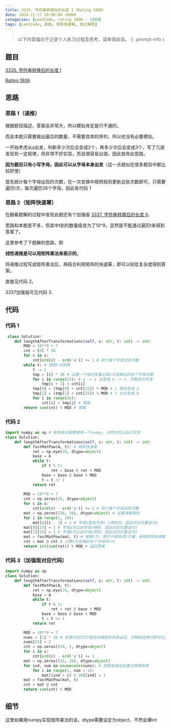 ```yaml
---
title: 3335. 字符串转换后的长度 I（Rating 1806）
date: 2024-11-17 20:00:00 +0800
categories: [LeetCode, rating 1800 - 1900]
tags: [LeetCode, 递推, 矩阵快速幂, 独立解答]
---
```


> 以下内容偏向于记录个人练习过程及思考，请审慎阅读。
{: .prompt-info }

## 题目

[3335. 字符串转换后的长度 I](https://leetcode.cn/problems/total-characters-in-string-after-transformations-i/)

[Rating 1806](https://zerotrac.github.io/leetcode_problem_rating/#/)

## 思路

### 思路 1（递推）

根据题目描述，答案会非常大，所以模拟肯定是行不通的。

而且本题只需要输出最后的数量，不需要具体的序列，所以也没有必要模拟。

一开始考虑从a出发，判断多少次后会变成2个，再多少次后会变成3个，写了几层发现有一定规律，但非常不好实现，而且很容易出错。因此放弃此思路。

**因为题目只有小写字母，因此可以从字母本身出发**（这一点貌似在很多题目中都比较好使）

首先统计每个字母出现的次数，在一次变换中按照规则更新这些次数即可，只需要遍历t次，每次遍历26个字母，因此有代码 1

### 思路 2（矩阵快速幂）

在翻看题解的过程中发现此题还有个加强版 [3337. 字符串转换后的长度 II](https://leetcode.cn/problems/total-characters-in-string-after-transformations-ii/)。

思路和本题差不多，但其中t到的数量级变为了10^9，显然是不能通过遍历t来得到答案了。

这里参考了下题解的思路，即

**线性递推是可以用矩阵乘法来表示的**。

将递推过程写成矩阵乘法后，再结合利用矩阵的快速幂，即可以较低复杂度得到答案。

直接见代码 2。

3337加强版可见代码 3.

## 代码

### 代码 1

```python
 class Solution:
    def lengthAfterTransformations(self, s: str, t: int) -> int:
        MOD = 10**9 + 7
        cnt = [0] * 26
        for c in s:
            cnt[ord(c) - ord('a')] += 1 # 统计每个字母出现次数
        while t: # 按照t次变换
            t -= 1
            tmp = [0] * 26 # 设置一个临时变量记录1次变换后的各个字母次数
            for i in range(25): # a -> y 会变成 b -> z，次数依次传递
                tmp[i + 1] = cnt[i]
            tmp[0] = (tmp[0] + cnt[25]) % MOD # z 既会变成 a
            tmp[1] = (tmp[1] + cnt[25]) % MOD # z 也会变成 b
            for i in range(26):
                cnt[i] = tmp[i] # 更新
        return sum(cnt) % MOD # 答案
```

### 代码 2

```python
import numpy as np # 矩阵乘法偷懒使用一下numpy，当然也可以自己实现
class Solution:
    def lengthAfterTransformations(self, s: str, t: int) -> int:
        def fastMatPow(A, t): # 矩阵快速幂
            ret = np.eye(26, dtype=object)
            base = A
            while t:
                if t % 2:
                    ret = base @ ret % MOD
                base = base @ base % MOD
                t = t // 2
            return ret
        
        MOD = 10**9 + 7
        cnt = np.zeros(26, dtype=object)
        for c in s:
            cnt[ord(c) - ord('a')] += 1 # 统计每个字母出现次数
        mat = np.zeros((26, 26), dtype=object) # 设置递推矩阵
        for i in range(1, 26):
            mat[i][i - 1] = 1 # 字母i是由字母i-1得到的，因此对应位置设为1
        mat[0][25] = 1 # 字母a可以由字母z得到，因此对应位置设为1
        mat[1][25] = 1 # 字母b可以由字母z得到，因此对应位置设为1
        mat = fastMatPow(mat, t) # 递推t次，等价于矩阵求t次幂，使用矩阵快速幂加速
        ret = mat @ cnt # 计算t次变换后各个字母的cnt
        return int(sum(ret)) % MOD # 返回答案
```

### 代码 3（加强版对应代码）

```python
import numpy as np
class Solution:
    def lengthAfterTransformations(self, s: str, t: int) -> int:
        def fastMatPow(A, t):
            ret = np.eye(26, dtype=object)
            base = A
            while t:
                if t & 1:
                    ret = ret @ base % MOD
                base = base @ base % MOD
                t = t >> 1
            return ret

        MOD = 10**9 + 7
        nums = [1] * 26 # 这里对应3337题目加强版的变换设定。注释掉这两行即可过3337
        nums[25] = 2 
        cnt = np.zeros((26, ), dtype=object)
        for c in s:
            cnt[ord(c) - ord('a')] += 1
        mat = np.zeros((26, 26), dtype=object)
        for ind, num in enumerate(nums): # 按照变换设定建立转移矩阵
            for i in range(1, num + 1):
                mat[(ind + i) % 26][ind] = 1
        mat = fastMatPow(mat, t)
        cnt = mat @ cnt
        return sum(cnt) % MOD
```

## 细节

这里如果用numpy实现矩阵乘法的话，dtype需要设定为object，不然会爆int